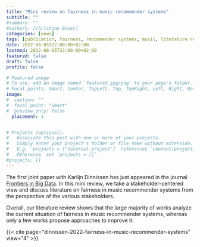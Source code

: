 ```yaml
---
title: "Mini review on fairness in music recommender systems"
subtitle: ""
#summary: ""
#authors: [Christine Bauer]
categories: [news]
tags: [publication, fairness, recommender systems, music, literature review]
date: 2022-08-05T22:00:00+02:00
lastmod: 2022-08-05T22:00:00+02:00
featured: false
draft: false
profile: false

# Featured image
# To use, add an image named `featured.jpg/png` to your page's folder.
# Focal points: Smart, Center, TopLeft, Top, TopRight, Left, Right, BottomLeft, Bottom, BottomRight.
image:
#  caption: ""
#  focal_point: "Smart"
#  preview_only: false
  placement: 1


# Projects (optional).
#   Associate this post with one or more of your projects.
#   Simply enter your project's folder or file name without extension.
#   E.g. `projects = ["internal-project"]` references `content/project/deep-learning/index.md`.
#   Otherwise, set `projects = []`.
#projects: []
---
```


The first joint paper with Karlijn Dinnissen has just appeared in the journal [Frontiers in Big Data](https://www.frontiersin.org/journals/big-data). In this mini review, we take a stakeholder-centered view and discuss literature on fairness in music recommender systems from the perspective of the various stakeholders.  

Overall, our literature review shows that the large majority of works analyze the current situation of fairness in music recommender systems, whereas only a few works propose approaches to improve it.  

{{< cite page="dinnissen-2022-fairness-in-music-recommender-systems" view="4" >}}